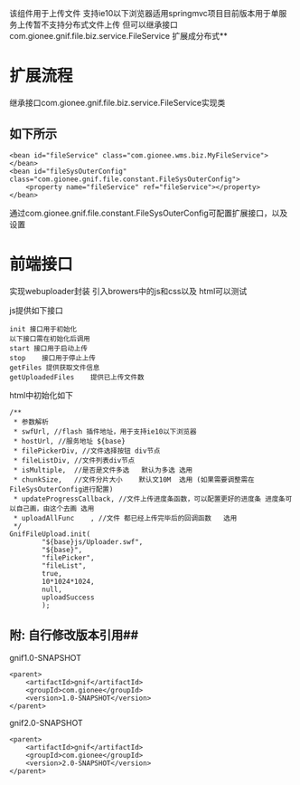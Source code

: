 该组件用于上传文件 支持ie10以下浏览器适用springmvc项目目前版本用于单服务上传暂不支持分布式文件上传
但可以继承接口 com.gionee.gnif.file.biz.service.FileService 扩展成分布式**
# 扩展流程 #
继承接口com.gionee.gnif.file.biz.service.FileService实现类
## 如下所示 ##
    
    <bean id="fileService" class="com.gionee.wms.biz.MyFileService"></bean>
    <bean id="fileSysOuterConfig" class="com.gionee.gnif.file.constant.FileSysOuterConfig">
    	<property name="fileService" ref="fileService"></property>
    </bean>
    
通过com.gionee.gnif.file.constant.FileSysOuterConfig可配置扩展接口，以及设置

# 前端接口 #
实现webuploader封装
引入browers中的js和css以及 html可以测试

js提供如下接口

    init 接口用于初始化
    以下接口需在初始化后调用
    start 接口用于启动上传
    stop 	接口用于停止上传
    getFiles 提供获取文件信息
    getUploadedFiles	提供已上传文件数

html中初始化如下

    /**
     * 参数解析
     * swfUrl, //flash 插件地址，用于支持ie10以下浏览器
     * hostUrl, //服务地址 ${base}
     * filePickerDiv, //文件选择按钮 div节点
     * fileListDiv,	//文件列表div节点
     * isMultiple,	//是否是文件多选	默认为多选 选用
     * chunkSize,	//文件分片大小	默认文10M	选用 (如果需要调整需在FileSysOuterConfig进行配置)
     * updateProgressCallback, //文件上传进度条函数，可以配置更好的进度条 进度条可以自己画，由这个去画 选用
     * uploadAllFunc	, //文件 都已经上传完毕后的回调函数   选用
     */
    GnifFileUpload.init(
    		"${base}js/Uploader.swf",
    		"${base}",
    		"filePicker",
    		"fileList",
    		true,
    		10*1024*1024,
    		null,
    		uploadSuccess
    		);

## 附: 自行修改版本引用##
gnif1.0-SNAPSHOT

    <parent>
    	<artifactId>gnif</artifactId>
    	<groupId>com.gionee</groupId>
    	<version>1.0-SNAPSHOT</version>
    </parent>
gnif2.0-SNAPSHOT

    <parent>
    	<artifactId>gnif</artifactId>
    	<groupId>com.gionee</groupId>
    	<version>2.0-SNAPSHOT</version>
    </parent>
	
	


